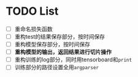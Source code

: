 # TODO List

- [ ] 重命名损失函数
- [ ] 重构test的结果保存部分，按时间保存
- [ ] 重构模型保存部分，按时间保存
- [ ] **重构模型的输出，返回结果进行切片操作**
- [ ] 重构训练的log部分，同时用tensorboard和`print`
- [ ] 训练部分的路径设置全用`argparser`